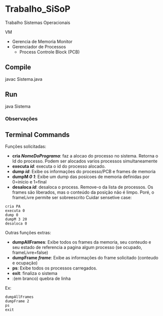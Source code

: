 # Trabalho_SiSoP
Trabalho Sistemas Operacionais

VM
 - Gerencia de Memoria
Monitor
 - Gerenciador de Processos
    - Process Controle Block (PCB)


## Compile
javac Sistema.java

## Run
java Sistema

### Observações

## Terminal Commands
Funções solicitadas:
- **cria *NomeDoPrograma***: faz a alocao do processo no sistema. Retorna o Id do processo. Podem ser alocados varios processos simultaneamente
- **executa *id***: executa o id do processo alocado.
- **dump *id***: Exibe os informações do processo/PCB e frames de memoria
- **dumpM *0 1***: Exibe um dump das posicoes de memoria definidas por 0=inicio e 1=final
- **desaloca *id***: desaloca o process. Remove-o da lista de processos. Os frames são liberados, mas o conteúdo da posição não é limpo. Poré, o frameLivre permite ser sobreescrito
Cuidar sensetive case:

```
cria PA
executa 0
dump 0
dumpM 3 20
desaloca 0
```


Outras funções extras:

- **dumpAllFrames**: Exibe todos os frames da memoria, seu conteudo e seu estado de referencia a pagina algum processo (se ocupado, frameLivre=false)
- **dumpFrame *frame***: Exibe as informações do frame solicitado (conteudo e ocupação)
- **ps**: Exibe todos os processos carregados.
- **exit**: finaliza o sistema 
-  :(em branco) quebra de linha

Ex:

```
dumpAllFrames
dumpFrame 2
ps
exit
 
```
